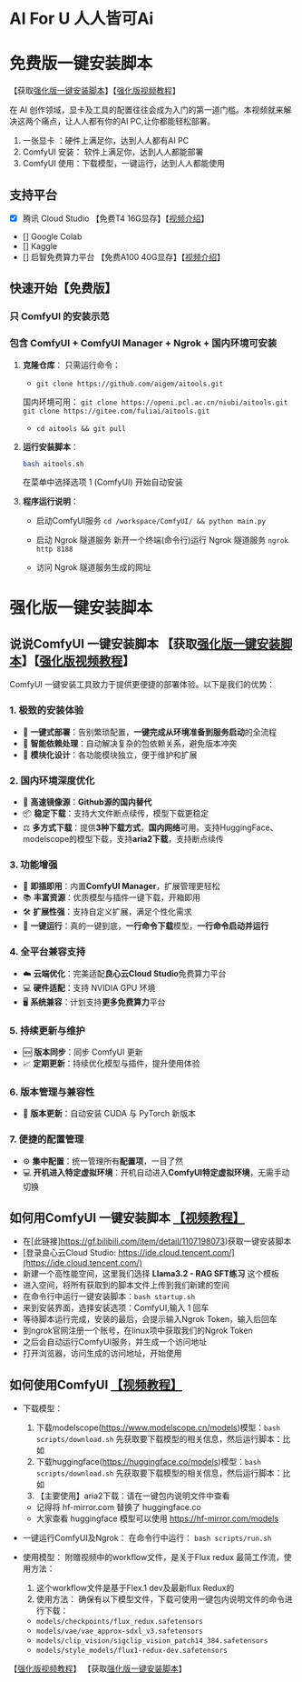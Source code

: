 # AI For U 人人皆可Ai

# 免费版一键安装脚本

【获取[强化版一键安装脚本](https://gf.bilibili.com/item/detail/1107198073)】【[强化版视频教程](https://www.bilibili.com/video/BV13UBRYVEmX/)】

在 AI 创作领域，显卡及工具的配置往往会成为入门的第一道门槛。本视频就来解决这两个痛点，让人人都有你的AI PC,让你都能轻松部署。

1. 一张显卡 ：硬件上满足你，达到人人都有AI PC
2. ComfyUI 安装： 软件上满足你，达到人人都能部署
3. ComfyUI 使用：下载模型，一键运行，达到人人都能使用

## 支持平台
- [x] 腾讯 Cloud Studio 【免费T4 16G显存】【[视频介绍](https://www.bilibili.com/video/BV1BJmSYFE2a/)】
- [] Google Colab
- [] Kaggle
- [] 启智免费算力平台 【免费A100 40G显存】【[视频介绍](https://www.bilibili.com/video/BV1an4y1X7h5/)】


## 快速开始【免费版】
### 只 ComfyUI 的安装示范
### 包含 ComfyUI + ComfyUI Manager + Ngrok + 国内环境可安装

1. **克隆仓库**：
    只需运行命令：
    - `git clone https://github.com/aigem/aitools.git`

    国内环境可用：
    `git clone https://openi.pcl.ac.cn/niubi/aitools.git`
    `git clone https://gitee.com/fuliai/aitools.git`

    - `cd aitools && git pull`
    

2. **运行安装脚本**：
    ```bash
    bash aitools.sh
    ```
    在菜单中选择选项 1 (ComfyUI) 开始自动安装

3. **程序运行说明**： 

    - 启动ComfyUI服务
    `cd /workspace/ComfyUI/ && python main.py`

    - 启动 Ngrok 隧道服务
    新开一个终端(命令行)运行 Ngrok 隧道服务
     `ngrok http 8188` 
     
    - 访问 Ngrok 隧道服务生成的网址

# 强化版一键安装脚本 

## 说说ComfyUI 一键安装脚本 【获取[强化版一键安装脚本](https://gf.bilibili.com/item/detail/1107198073)】【[强化版视频教程](https://www.bilibili.com/video/BV13UBRYVEmX/)】
ComfyUI 一键安装工具致力于提供更便捷的部署体验。以下是我们的优势： 
 
### 1. 极致的安装体验
- 🚀 **一键式部署**：告别繁琐配置，**一键完成从环境准备到服务启动**的全流程
- 🔄 **智能依赖处理**：自动解决复杂的包依赖关系，避免版本冲突
- 🎉 **模块化设计**：各功能模块独立，便于维护和扩展

### 2. 国内环境深度优化
- 🚅 **高速镜像源**：**Github源的国内替代**
- 📦 **稳定下载**：支持大文件断点续传，模型下载更稳定
- ⚖️ **多方式下载**：提供**3种下载方式**，**国内网络**可用。支持HuggingFace、modelscope的模型下载，支持**aria2下载**，支持断点续传

### 3. 功能增强
- 🔌 **即插即用**：内置**ComfyUI Manager**，扩展管理更轻松
- 📚 **丰富资源**：优质模型与插件一键下载，开箱即用
- 🛠️ **扩展性强**：支持自定义扩展，满足个性化需求
- 🎉 **一键运行**：真的一键到底，**一行命令下载**模型，**一行命令启动并运行**

### 4. 全平台兼容支持 
- ☁️ **云端优化**：完美适配**良心云Cloud Studio**免费算力平台
- 💻 **硬件适配**：支持 NVIDIA GPU 环境
- 🖥️ **系统兼容**：计划支持**更多免费算力**平台

### 5. 持续更新与维护
- 🆕 **版本同步**：同步 ComfyUI 更新
- 📈 **定期更新**：持续优化模型与插件，提升使用体验

### 6. 版本管理与兼容性
- 🎯 **版本更新**：自动安装 CUDA 与 PyTorch 新版本

### 7. 便捷的配置管理
- ⚙️ **集中配置**：统一管理所有**配置项**，一目了然
- 💻 **开机进入特定虚拟环境**：开机自动进入**ComfyUI特定虚拟环境**，无需手动切换

## 如何用ComfyUI 一键安装脚本 [【视频教程】](https://www.bilibili.com/video/BV13UBRYVEmX/)

- 在[此链接]https://gf.bilibili.com/item/detail/1107198073)获取一键安装脚本
- [登录良心云Cloud Studio: https://ide.cloud.tencent.com/](https://ide.cloud.tencent.com/)
- 新建一个高性能空间，这里我们选择 **Llama3.2 - RAG SFT练习** 这个模板
- 进入空间，将所有获取到的脚本文件上传到我们新建的空间
- 在命令行中运行一键安装脚本：`bash startup.sh`
- 来到安装界面，选择安装选项：ComfyUI,输入 1 回车
- 等待脚本运行完成，安装的最后，会提示输入Ngrok Token，输入后回车
- 到ngrok官网注册一个账号，在linux项中获取我们的Ngrok Token
- 之后会自动运行ComfyUI服务，并生成一个访问地址
- 打开浏览器，访问生成的访问地址，开始使用

## 如何使用ComfyUI [【视频教程】](https://www.bilibili.com/video/BV13UBRYVEmX/)
- 下载模型：
    1. 下载modelscope(https://www.modelscope.cn/models)模型：`bash scripts/download.sh`
    先获取要下载模型的相关信息，然后运行脚本：比如 
    2. 下载huggingface(https://huggingface.co/models)模型：`bash scripts/download.sh`
    先获取要下载模型的相关信息，然后运行脚本：比如 
    3. 【主要使用】aria2下载：请在一键包内说明文件中查看
    - 记得将 hf-mirror.com 替换了 huggingface.co
    - 大家查看 huggingface 模型可以使用 https://hf-mirror.com/models

- 一键运行ComfyUI及Ngrok：
    在命令行中运行：
    `bash scripts/run.sh`

- 使用模型：
    附赠视频中的workflow文件，是关于Flux redux 最简工作流，使用方法：
    1. 这个workflow文件是基于Flex.1 dev及最新flux Redux的
    2. 使用方法：
    确保有以下模型文件，下载可使用一键包内说明文件的命令进行下载：
    - `models/checkpoints/flux_redux.safetensors`
    - `models/vae/vae_approx-sdxl_v3.safetensors`
    - `models/clip_vision/sigclip_vision_patch14_384.safetensors`
    - `models/style_models/flux1-redux-dev.safetensors`

【[强化版视频教程](https://www.bilibili.com/video/BV13UBRYVEmX/)】
【获取[强化版一键安装脚本](https://gf.bilibili.com/item/detail/1107198073)】

